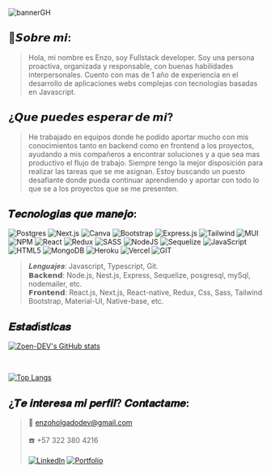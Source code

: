 ![bannerGH](https://user-images.githubusercontent.com/103465174/198051748-5a74ac40-2720-448f-b0c2-9d10facb9955.png)

## 👤𝙎𝙤𝙗𝙧𝙚 𝙢𝙞:
> Hola, mi nombre es Enzo, soy Fullstack developer.
Soy una persona proactiva, organizada y responsable, con buenas habilidades interpersonales. Cuento con mas de 1 año de experiencia en el desarrollo de aplicaciones webs complejas con tecnologías basadas en Javascript.

## ¿𝙌𝙪𝙚 𝙥𝙪𝙚𝙙𝙚𝙨 𝙚𝙨𝙥𝙚𝙧𝙖𝙧 𝙙𝙚 𝙢𝙞?
> He trabajado en equipos donde he podido aportar mucho con mis conocimientos tanto en backend como en frontend a los proyectos, ayudando a mis compañeros a encontrar soluciones y a que sea mas productivo el flujo de trabajo. Siempre tengo la mejor disposición para realizar las tareas que se me asignan.
Estoy buscando un puesto desafiante donde pueda continuar aprendiendo y aportar con todo lo que se a los proyectos que se me presenten.

## 𝑻𝒆𝒄𝒏𝒐𝒍𝒐𝒈𝒊𝒂𝒔 𝒒𝒖𝒆 𝒎𝒂𝒏𝒆𝒋𝒐:
![Postgres](https://img.shields.io/badge/postgres-%23316192.svg?style=for-the-badge&logo=postgresql&logoColor=white)
![Next.js](https://img.shields.io/badge/next.js-%23000000.svg?style=for-the-badge&logo=next.js&logoColor=white)
![Canva](https://img.shields.io/badge/Canva-%2300C4CC.svg?style=for-the-badge&logo=Canva&logoColor=white)
![Bootstrap](https://img.shields.io/badge/bootstrap-%23563D7C.svg?style=for-the-badge&logo=bootstrap&logoColor=white)
![Express.js](https://img.shields.io/badge/express.js-%23404d59.svg?style=for-the-badge&logo=express&logoColor=%2361DAFB)
![Tailwind](https://img.shields.io/badge/tailwind-2B4C80?style=for-the-badge&logo=tailwindcss&logoColor=white)
![MUI](https://img.shields.io/badge/MUI-%230081CB.svg?style=for-the-badge&logo=mui&logoColor=white)
![NPM](https://img.shields.io/badge/NPM-%23000000.svg?style=for-the-badge&logo=npm&logoColor=white)
![React](https://img.shields.io/badge/react-%2320232a.svg?style=for-the-badge&logo=react&logoColor=%2361DAFB)
![Redux](https://img.shields.io/badge/redux-%23593d88.svg?style=for-the-badge&logo=redux&logoColor=white)
![SASS](https://img.shields.io/badge/SASS-hotpink.svg?style=for-the-badge&logo=SASS&logoColor=white)
![NodeJS](https://img.shields.io/badge/node.js-6DA55F?style=for-the-badge&logo=node.js&logoColor=white)
![Sequelize](https://img.shields.io/badge/Sequelize-52B0E7?style=for-the-badge&logo=Sequelize&logoColor=white)
![JavaScript](https://img.shields.io/badge/javascript-%23323330.svg?style=for-the-badge&logo=javascript&logoColor=%23F7DF1E)
![HTML5](https://img.shields.io/badge/html5-%23E34F26.svg?style=for-the-badge&logo=html5&logoColor=white)
![MongoDB](https://img.shields.io/badge/mongodb-6DA55F?style=for-the-badge&logo=mongodb&logoColor=white)
![Heroku](https://img.shields.io/badge/Heroku-52B0E7?style=for-the-badge&logo=heroku&logoColor=white)
![Vercel](https://img.shields.io/badge/Vercel-%23000000.svg?style=for-the-badge&logo=vercel&logoColor=white)
![GIT](https://img.shields.io/badge/git-%23E34F26.svg?style=for-the-badge&logo=git&logoColor=white)

> 𝑳𝒆𝒏𝒈𝒖𝒂𝒋𝒆𝒔: Javascript, Typescript, Git. <br>
  𝗕𝗮𝗰𝗸𝗲𝗻𝗱: Node.js, Nest.js, Express, Sequelize, posgresql, mySql, nodemailer, etc. <br>
  𝗙𝗿𝗼𝗻𝘁𝗲𝗻𝗱: React.js, Next.js, React-native, Redux, Css, Sass, Tailwind Bootstrap, Material-UI, Native-base, etc.

## 𝑬𝒔𝒕𝒂𝒅í𝒔𝒕𝒊𝒄𝒂𝒔 

[![Zoen-DEV's GitHub stats](https://github-readme-stats.vercel.app/api?username=Zoen-DEV&theme=radical)](https://github.com/gon159x/github-readme-stats)

​

[![Top Langs](https://github-readme-stats.vercel.app/api/top-langs/?username=Zoen-DEV&theme=radical)](https://github.com/Zoen-DEV/github-readme-stats)

## ¿𝑻𝒆 𝒊𝒏𝒕𝒆𝒓𝒆𝒔𝒂 𝒎𝒊 𝒑𝒆𝒓𝒇𝒊𝒍? 𝑪𝒐𝒏𝒕𝒂𝒄𝒕𝒂𝒎𝒆:<br>
>📧 enzoholgadodev@gmail.com <br><br>
☎️ +57 322 380 4216 <br><br>
<a href= "https://www.linkedin.com/in/enzo-gabriel-holgado/">![LinkedIn](https://img.shields.io/badge/linkedin-%230077B5.svg?style=for-the-badge&logo=linkedin&logoColor=white)</a>
<a href = "https://enzoholgado.vercel.app/">![Portfolio](https://img.shields.io/badge/Portfolio-%23000000.svg?style=for-the-badge&logo=firefox&logoColor=#FF7139)</a> 

